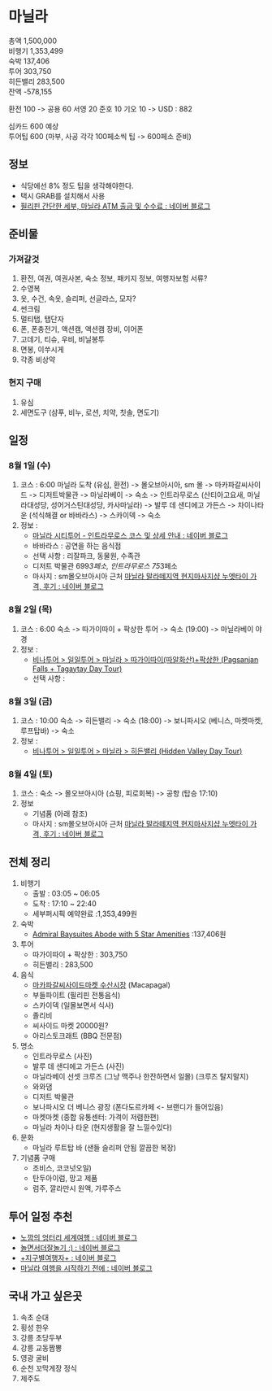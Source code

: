 # 마닐라
총액 1,500,000    
비행기 1,353,499  
숙박 137,406  
투어 303,750  
히든밸리 283,500  
잔액 -578,155  

환전 100 -> 공용 60 서영 20 준호 10 기오 10 -> USD : 882  

심카드 600 예상  
투어팁 600 (마부, 사공 각각 100페소씩 팁 -> 600페소 준비)  

## 정보
* 식당에선 8% 정도 팁을 생각해야한다.
* 택시 GRAB를 설치해서 사용
* [필리핀 간단한 세부, 마닐라 ATM 출금 및 수수료 : 네이버 블로그](https://m.blog.naver.com/ggyh16/221312085395)

## 준비물
### 가져갈것
1. 환전, 여권, 여권사본, 숙소 정보, 패키지 정보, 여행자보험 서류?
2. 수영복
3. 옷, 수건, 속옷, 슬리퍼, 선글라스, 모자?
4. 썬크림
5. 멀티탭, 탭단자
6. 폰, 폰충전기, 액션캠, 액션캠 장비, 이어폰
7. 고데기, 티슈, 우비, 비닐봉투
8. 면봉, 이쑤시게
9. 갹종 비상약  
### 현지 구매
1. 유심
2. 세면도구 (샴푸, 비누, 로션, 치약, 칫솔, 면도기)

## 일정
### 8월 1일 (수)
1. 코스 : 6:00 마닐라 도착 (유심, 환전) -> 몰오브아시아, sm 몰 -> 마카파갈씨사이드 -> 디저트박물관 -> 마닐라베이 -> 숙소 -> 인트라무로스 (산티아고요새, 마닐라대성당, 성어거스틴대성당, 카사마닐라) -> 발루 데 샌디에고 가든스 -> 차이나타운 (석식해결 or 바바라스) -> 스카이덱 -> 숙소
2. 정보 :
	- [마닐라 시티투어 - 인트라무로스 코스 및 상세 안내 : 네이버 블로그](http://blog.naver.com/PostView.nhn?blogId=avnet75&logNo=220005525924)
	- 바바라스 : 공연을 하는 음식점 
	- 선택 사항 : 리잘파크, 동물원, 수족관
	* 디저트 박물관 699*3페소, 인트라무로스 75*3페소
	* 마사지 : sm몰오브아시아 근처 [마닐라 말라떼지역 현지마사지샵 누엣타이 가격, 후기 : 네이버 블로그](http://blog.naver.com/PostView.nhn?blogId=sjjm1&logNo=220995747021)

### 8월 2일 (목)
1. 코스 : 6:00 숙소 -> 따가이따이 + 팍상한 투어 -> 숙소 (19:00) -> 마닐라베이 야경
2. 정보 :
	- [비나투어 > 일일투어 > 마닐라 > 따가이따이(따알화산)+팍상한 (Pagsanjan Falls + Tagaytay Day Tour)](http://vinatour.co.kr/Tour/TourView.aspx?page=1&region_cd=AS001&srch_type=&srch_value=&tour_no=TO00001)
	- 선택 사항 : 

### 8월 3일 (금)
1. 코스 : 10:00 숙소 -> 히든밸리 -> 숙소 (18:00) -> 보니파시오 (베니스, 마켓마켓, 루프탑바) -> 숙소
2. 정보 :
	- [비나투어 > 일일투어 > 마닐라 > 히든밸리 (Hidden Valley Day Tour)](http://vinatour.co.kr/Tour/TourView.aspx?page=1&region_cd=AS001&srch_type=title&srch_value=%ED%9E%88%EB%93%A0&tour_no=TO00005)

### 8월 4일 (토)
1. 코스 : 숙소 -> 몰오브아시아 (쇼핑, 피로회복) -> 공항 (탑승 17:10)
2. 정보
	* 기념품 (아래 참조)
	* 마사지 : sm몰오브아시아 근처 [마닐라 말라떼지역 현지마사지샵 누엣타이 가격, 후기 : 네이버 블로그](http://blog.naver.com/PostView.nhn?blogId=sjjm1&logNo=220995747021)

## 전체 정리
1. 비행기
	- 출발 : 03:05 ~ 06:05
	- 도착 : 17:10 ~ 22:40
	- 세부퍼시픽 예약완료 :1,353,499원
2. 숙박 
	- [Admiral Baysuites Abode with 5 Star Amenities](https://www.airbnb.co.kr/rooms/11174895?location=%EB%A7%88%EB%8B%90%EB%9D%BC%2C%20%EB%A7%88%EB%8B%90%EB%9D%BC%20%EB%8C%80%EB%8F%84%EC%8B%9C%2C%20%ED%95%84%EB%A6%AC%ED%95%80&adults=3&check_in=2018-08-01&check_out=2018-08-04&s=e9VBird0)  :137,406원
3. 투어
	- 따가이따이 + 팍상한 : 303,750
	- 히든밸리 : 283,500
4. 음식
	* [마카파갈씨사이드마켓 수산시장](http://blog.daum.net/_blog/BlogTypeView.do?blogid=0Gagz&articleno=8129359&_bloghome_menu=recenttext&totalcnt=3334) (Macapagal)
	* 부들파이트 (필리핀 전통음식)
	* 스카이덱 (일몰보면서 식사)
	* 졸리비 
	* 씨사이드 마켓 20000원?
	* 아리스토크래트 (BBQ 전문점)
5. 명소
	* 인트라무로스 (사진)
	* 발루 데 샌디에고 가든스 (사진)
	* 마닐라베이 선셋 크루즈 (그냥 맥주나 한잔하면서 일몰) (크루즈 탈지말지)
	* 와와댐
	* 디저트 박물관
	* 보나파시오 더 베니스 광장 (폰다도르카페 <- 브랜디가 들어있음)
	* 마켓마켓 (종합 유통센터: 가격이 저렴한편)
	* 마닐라 차이나 타운 (현지생활을 잘 느낄수있다)
6. 문화
	* 마닐라 루트탑 바 (샌들 슬리퍼 안됨 깔끔한 복장)
7. 기념품 구매
	- 조비스, 코코넛오일)
	- 탄두아이럼, 망고 제품
	- 럼주, 깔라만시 원액, 가루주스 

## 투어 일정 추천
* [노깜의 엉터리 세계여행 : 네이버 블로그](https://tjdrud34.blog.me/221253218907)
* [놀면서더잘놀기 :) : 네이버 블로그](https://dlfauddl.blog.me/221104792400)
* [+지구별여행자+ : 네이버 블로그](https://gikimi23.blog.me/221264830444)
* [마닐라 여행을 시작하기 전에 : 네이버 블로그](https://m.blog.naver.com/PostView.nhn?blogId=dollph&logNo=220621014960&proxyReferer=https%3A%2F%2Fwww.google.co.kr%2F)

## 국내 가고 싶은곳
1. 속초 순대
2. 횡성 한우
3. 강릉 초당두부
4. 강릉 교동짬뽕
5. 영광 굴비 
6. 순천 꼬막게장 정식
7. 제주도


